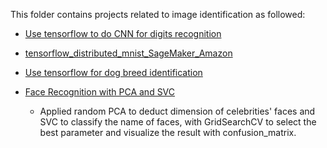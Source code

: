 This folder contains projects related to image identification as followed:

  * [Use tensorflow to do CNN for digits recognition](https://github.com/LunaYogada/452_machine_learning/blob/master/image%20identification/Use%20tensorflow%20to%20do%20CNN%20for%20digits%20recognition.ipynb)
  

  * [tensorflow_distributed_mnist_SageMaker_Amazon](https://github.com/LunaYogada/452_machine_learning/blob/master/image%20identification/hm8_tensorflow_distributed_mnist_SageMaker_Amazon.ipynb)

  * [Use tensorflow for dog breed identification](https://github.com/LunaYogada/452_machine_learning/blob/master/image%20identification/dog%20breed%20identification.ipynb)

  * [Face Recognition with PCA and SVC](https://github.com/LunaYogada/452_machine_learning/blob/master/image%20identification/Face%20Recognition.ipynb)
      * Applied random PCA to deduct dimension of celebrities' faces and SVC to classify the name of faces, with GridSearchCV to select the best parameter and visualize the result with confusion_matrix.
